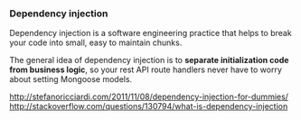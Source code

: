 ### Dependency injection

Dependency injection is a software engineering practice that helps to break your code into small, easy to maintain chunks.

The general idea of dependency injection is to **separate initialization code from business logic**, so your rest API route handlers never have to worry about setting Mongoose models.

http://stefanoricciardi.com/2011/11/08/dependency-injection-for-dummies/
http://stackoverflow.com/questions/130794/what-is-dependency-injection
